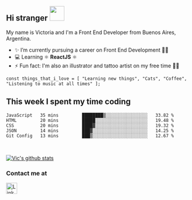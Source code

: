 ## Hi stranger  <img src="https://image.flaticon.com/icons/svg/620/620768.svg" width="40px">

My name is Victoria and I'm a Front End Developer from Buenos Aires, Argentina.
- ✨ I’m currently pursuing a career on Front End Development 👩‍💻
- 💻 Learning ⚛️ <b>ReactJS</b> ⚛️
- ⚡ Fun fact: I'm also an illustrator and tattoo artist on my free time 💉🐍

``const things_that_i_love = [
"Learning new things",
"Cats",
"Coffee",
"Listening to music at all times"
];``


## This week I spent my time coding

<!--START_SECTION:waka-->
```text
JavaScript   35 mins         ████████▒░░░░░░░░░░░░░░░░   33.82 % 
HTML         20 mins         █████░░░░░░░░░░░░░░░░░░░░   19.48 % 
CSS          20 mins         ████▓░░░░░░░░░░░░░░░░░░░░   19.32 % 
JSON         14 mins         ███▓░░░░░░░░░░░░░░░░░░░░░   14.25 % 
Git Config   13 mins         ███▒░░░░░░░░░░░░░░░░░░░░░   12.67 % 
```
<!--END_SECTION:waka-->

<br>

[![Vic's github stats](https://github-readme-stats.vercel.app/api?username=victoriasuarez97&hide=issues,contribs&show_icons=true&theme=cobalt)](https://github.com/anuraghazra/github-readme-stats)

### Contact me at <br>
<a href="https://www.linkedin.com/in/victoria-suarez1997/"><img src="https://image.flaticon.com/icons/svg/174/174857.svg" width="30px" alt="Linkedin log"/></a>
